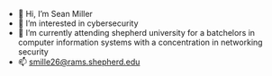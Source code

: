 - 👋 Hi, I’m Sean Miller
- 👀 I’m interested in cybersecurity
- 🌱 I’m currently attending shepherd university for a batchelors in computer information systems with a concentration in networking security
- 📫 smille26@rams.shepherd.edu

<!---
Smatthew1402/Smatthew1402 is a ✨ special ✨ repository because its `README.md` (this file) appears on your GitHub profile.
You can click the Preview link to take a look at your changes.
--->

